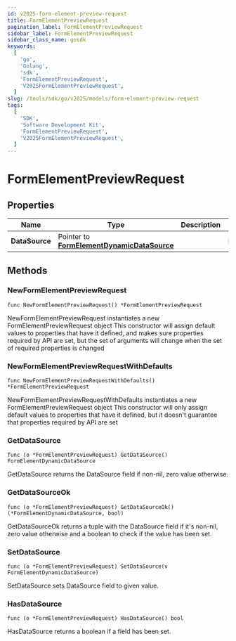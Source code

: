 ```yaml
---
id: v2025-form-element-preview-request
title: FormElementPreviewRequest
pagination_label: FormElementPreviewRequest
sidebar_label: FormElementPreviewRequest
sidebar_class_name: gosdk
keywords:
  [
    'go',
    'Golang',
    'sdk',
    'FormElementPreviewRequest',
    'V2025FormElementPreviewRequest',
  ]
slug: /tools/sdk/go/v2025/models/form-element-preview-request
tags:
  [
    'SDK',
    'Software Development Kit',
    'FormElementPreviewRequest',
    'V2025FormElementPreviewRequest',
  ]
---
```


# FormElementPreviewRequest

## Properties

| Name | Type | Description | Notes |
| --- | --- | --- | --- |
| **DataSource** | Pointer to [**FormElementDynamicDataSource**](form-element-dynamic-data-source) |  | [optional] |

## Methods

### NewFormElementPreviewRequest

`func NewFormElementPreviewRequest() *FormElementPreviewRequest`

NewFormElementPreviewRequest instantiates a new FormElementPreviewRequest object This constructor will assign default values to properties that have it defined, and makes sure properties required by API are set, but the set of arguments will change when the set of required properties is changed

### NewFormElementPreviewRequestWithDefaults

`func NewFormElementPreviewRequestWithDefaults() *FormElementPreviewRequest`

NewFormElementPreviewRequestWithDefaults instantiates a new FormElementPreviewRequest object This constructor will only assign default values to properties that have it defined, but it doesn't guarantee that properties required by API are set

### GetDataSource

`func (o *FormElementPreviewRequest) GetDataSource() FormElementDynamicDataSource`

GetDataSource returns the DataSource field if non-nil, zero value otherwise.

### GetDataSourceOk

`func (o *FormElementPreviewRequest) GetDataSourceOk() (*FormElementDynamicDataSource, bool)`

GetDataSourceOk returns a tuple with the DataSource field if it's non-nil, zero value otherwise and a boolean to check if the value has been set.

### SetDataSource

`func (o *FormElementPreviewRequest) SetDataSource(v FormElementDynamicDataSource)`

SetDataSource sets DataSource field to given value.

### HasDataSource

`func (o *FormElementPreviewRequest) HasDataSource() bool`

HasDataSource returns a boolean if a field has been set.
